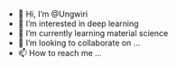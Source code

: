 - 👋 Hi, I’m @Ungwiri
- 👀 I’m interested in deep learning
- 🌱 I’m currently learning material science
- 💞️ I’m looking to collaborate on ...
- 📫 How to reach me ...

<!---
Ungwiri/Ungwiri is a ✨ special ✨ repository because its `README.md` (this file) appears on your GitHub profile.
You can click the Preview link to take a look at your changes.
--->
